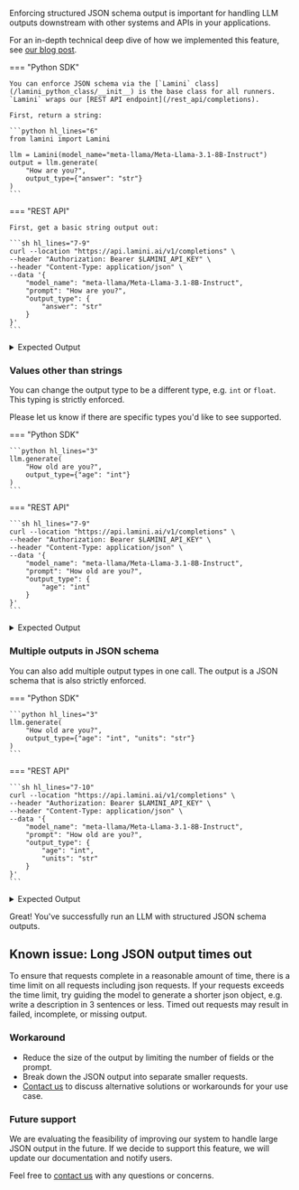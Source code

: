 
Enforcing structured JSON schema output is important for handling LLM outputs downstream with other systems and APIs in your applications.

For an in-depth technical deep dive of how we implemented this feature, see [our blog post](https://www.lamini.ai/blog/guarantee-valid-json-output-with-lamini).

=== "Python SDK"

    You can enforce JSON schema via the [`Lamini` class](/lamini_python_class/__init__) is the base class for all runners. `Lamini` wraps our [REST API endpoint](/rest_api/completions).

    First, return a string:

    ```python hl_lines="6"
    from lamini import Lamini

    llm = Lamini(model_name="meta-llama/Meta-Llama-3.1-8B-Instruct")
    output = llm.generate(
        "How are you?",
        output_type={"answer": "str"}
    )
    ```

=== "REST API"

    First, get a basic string output out:

    ```sh hl_lines="7-9"
    curl --location "https://api.lamini.ai/v1/completions" \
    --header "Authorization: Bearer $LAMINI_API_KEY" \
    --header "Content-Type: application/json" \
    --data '{
        "model_name": "meta-llama/Meta-Llama-3.1-8B-Instruct",
        "prompt": "How are you?",
        "output_type": {
            "answer": "str"
        }
    }'
    ```
<details>
<summary>Expected Output</summary>
    ```
    {
        "answer":"I'm doing well, thanks for asking! How about you"
    }
    ```
</details>

### Values other than strings

You can change the output type to be a different type, e.g. `int` or `float`. This typing is strictly enforced.

Please let us know if there are specific types you'd like to see supported.

=== "Python SDK"

    ```python hl_lines="3"
    llm.generate(
        "How old are you?",
        output_type={"age": "int"}
    )
    ```
=== "REST API"

    ```sh hl_lines="7-9"
    curl --location "https://api.lamini.ai/v1/completions" \
    --header "Authorization: Bearer $LAMINI_API_KEY" \
    --header "Content-Type: application/json" \
    --data '{
        "model_name": "meta-llama/Meta-Llama-3.1-8B-Instruct",
        "prompt": "How old are you?",
        "output_type": {
            "age": "int"
        }
    }'
    ```

<details>
<summary>Expected Output</summary>
    ```
    {
        "age": 25
    }
    ```
</details>

### Multiple outputs in JSON schema

You can also add multiple output types in one call. The output is a JSON schema that is also strictly enforced.

=== "Python SDK"

    ```python hl_lines="3"
    llm.generate(
        "How old are you?",
        output_type={"age": "int", "units": "str"}
    )
    ```

=== "REST API"

    ```sh hl_lines="7-10"
    curl --location "https://api.lamini.ai/v1/completions" \
    --header "Authorization: Bearer $LAMINI_API_KEY" \
    --header "Content-Type: application/json" \
    --data '{
        "model_name": "meta-llama/Meta-Llama-3.1-8B-Instruct",
        "prompt": "How old are you?",
        "output_type": {
            "age": "int",
            "units": "str"
        }
    }'
    ```

<details>
<summary>Expected Output</summary>
    ```
    {
        "age": 25,
        "units": "years"
    }
    ```
</details>

Great! You've successfully run an LLM with structured JSON schema outputs.

## Known issue: Long JSON output times out
To ensure that requests complete in a reasonable amount of time, there is a time limit on all requests including json requests. If your requests exceeds the time limit, try guiding the model to generate a shorter json object, e.g. write a description in 3 sentences or less. Timed out requests may result in failed, incomplete, or missing output.

### Workaround
* Reduce the size of the output by limiting the number of fields or the prompt.
* Break down the JSON output into separate smaller requests.
* [Contact us](https://www.lamini.ai/contact) to discuss alternative solutions or workarounds for your use case.

### Future support
We are evaluating the feasibility of improving our system to handle large JSON output in the future. If we decide to support this feature, we will update our documentation and notify users.

Feel free to [contact us](https://www.lamini.ai/contact) with any questions or concerns.
